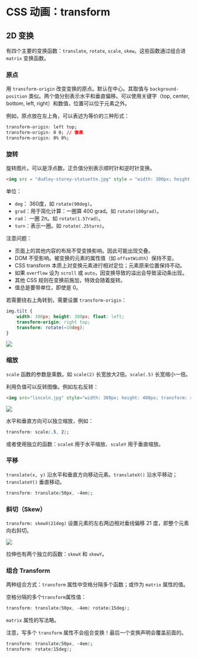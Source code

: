 # CSS 动画：transform

## 2D 变换

有四个主要的变换函数：`translate`, `rotate`, `scale`, `skew`。这些函数通过组合进 `matrix` 变换函数。

### 原点

用 `transform-origin` 改变变换的原点。默认在中心。其取值与 `background-position` 类似。两个值分别表示水平和垂直偏移。可以使用关键字（top, center, bottom, left, right）和数值，位置可以位于元素之外。

例如，原点放在左上角，可以表述为等价的三种形式：

```css
transform-origin: left top;
transform-origin: 0 0; // 像素
transform-origin: 0% 0%;
```

### 旋转

旋转图片。可以是浮点数。正负值分别表示顺时针和逆时针变换。

```html
<img src = "dudley-storey-statuette.jpg" style = "width: 300px; height: 300px; float: left; margin: 0 2em 1.4em 0; transform: rotate(7.5deg); ">
```

单位：

* `deg`： 360度，如 `rotate(90deg)`。
* `grad`：用于简化计算：一圈算 400 grad。如 `rotate(100grad)`。
* `rad`： 一圈 2π。如 `rotate(1.57rad)`。
* `turn`：表示一圈。如 `rotate(.25turn)`。

注意问题：

* 页面上的其他内容的布局不受变换影响。因此可能出现交叠。
* DOM 不受影响。被变换的元素的属性值（如 `offsetWidth`）保持不变。
* CSS transform 本质上对变换元素进行相对定位；元素原来位置保持不动。
* 如果 `overflow` 设为 `scroll` 或 `auto`，因变换导致的溢出会导致滚动条出现。
* 其他 CSS 规则在变换前施加，特效会随着旋转。
* 值总是要带单位，即使是 0。

若需要绕右上角转到，需要设置 `transform-origin`：

```css
img.tilt {
	width: 300px; height: 300px; float: left;
	transform-origin: right top;
	transform: rotate(−10deg);
}
```

![](http://om1o84p1p.bkt.clouddn.com/2017-08-28-f23.png)

### 缩放

`scale` 函数的参数是乘数。如 `scale(2)` 长宽放大2倍。`scale(.5)` 长宽缩小一倍。

利用负值可以反转图像。例如左右反转：

```html
<img src="lincoln.jpg" style="width: 389px; height: 480px; transform: scaleX(−1);">
```

![](http://om1o84p1p.bkt.clouddn.com/2017-08-28-f26.png)

水平和垂直方向可以独立缩放，例如：

```css
transform: scale(.5, 2);
```

或者使用独立的函数：`scaleX` 用于水平缩放、`scaleY` 用于垂直缩放。

### 平移

`translate(x, y)` 沿水平和垂直方向移动元素。`translateX()` 沿水平移动；`translateY()` 垂直移动。

```css
transform: translate(50px, -4em);
```

### 斜切（Skew）

`transform: skewX(21deg)` 设置元素的左右两边相对垂线偏移 21 度，即整个元素向右斜切。

![](http://om1o84p1p.bkt.clouddn.com/2017-08-28-skewx21.png)

拉伸也有两个独立的函数：`skewX` 和 `skewY`。

### 组合 Transform

两种组合方式：`transform` 属性中空格分隔多个函数；或作为 `matrix` 属性的值。

空格分隔的多个`transform`属性值：

```css
transform: translate(50px, -4em) rotate(15deg);
```

`matrix` 属性的写法略。

注意，写多个 `transform` 属性不会组合变换！最后一个变换声明会覆盖前面的。

```css
transform: translate(50px, -4em);
transform: rotate(15deg);
```